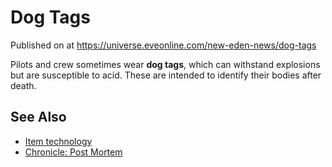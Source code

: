 # Dog Tags
Published on  at https://universe.eveonline.com/new-eden-news/dog-tags

Pilots and crew sometimes wear **dog tags**, which can withstand explosions but are susceptible to acid. These are intended to identify their bodies after death.

See Also
--------

-   [Item technology](1atx3NGYkl3oP5JiEa1ShQ)
-   [Chronicle: Post Mortem](4iBaAWiG3D30XcZDt9OLU5)
